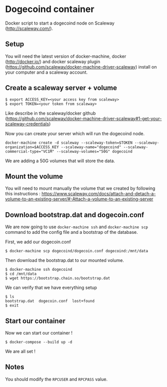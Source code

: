 # Dogecoind container

Docker script to start a dogecoind node on Scaleway (http://scaleway.com/).

## Setup

You will need the latest version of docker-machine, docker (http://docker.io/) and docker scaleway plugin (https://github.com/scaleway/docker-machine-driver-scaleway) install on your computer and a scaleway account.

## Create a scaleway server + volume

```
$ export ACCESS_KEY=<your access key from scaleway>
$ export TOKEN=<your token from scaleway>
```
Like describe in the scaleway/docker github (https://github.com/scaleway/docker-machine-driver-scaleway#1-get-your-scaleway-credentials)

Now you can create your server which will run the dogecoind node.

```
docker-machine create -d scaleway --scaleway-token=$TOKEN --scaleway-organization=$ACCESS_KEY --scaleway-name="dogecoind" --scaleway-commercial-type="VC1M" --scaleway-volumes="50G" dogecoind
```

We are adding a 50G volumes that will store the data.

## Mount the volume

You will need to mount manually the volume that we created by following this instructions : https://www.scaleway.com/docs/attach-and-detach-a-volume-to-an-existing-server/#-Attach-a-volume-to-an-existing-server

## Download bootstrap.dat and dogecoin.conf

We are now going to use `docker-machine ssh` and `docker-machine scp` command to add the config file and a bootstrap of the database.

First, we add our dogecoin.conf
```
$ docker-machine scp dogecoind/dogecoin.conf dogecoind:/mnt/data
```

Then download the bootstrap.dat to our mounted volume.
```
$ docker-machine ssh dogecoind
$ cd /mnt/data
$ wget https://bootstrap.chain.so/bootstrap.dat
```

We can verify that we have everything setup
```
$ ls
bootstrap.dat  dogecoin.conf  lost+found
$ exit
```

## Start our container

Now we can start our container !
```
$ docker-compose --build up -d
```

We are all set !

## Notes

You should modify the `RPCUSER` and `RPCPASS` value.

